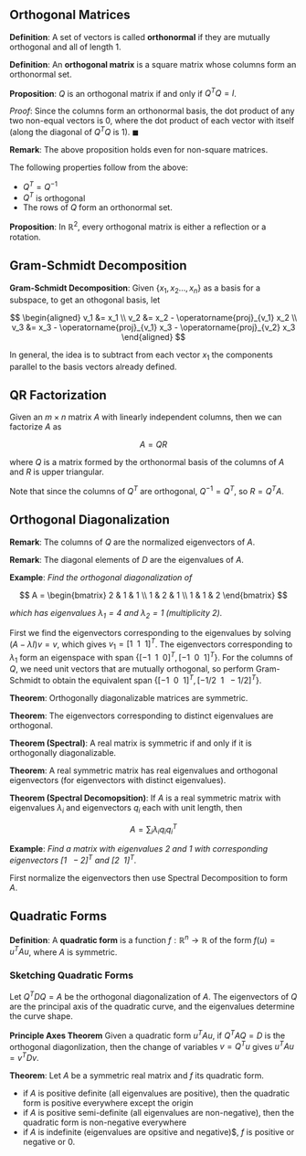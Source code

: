 <!-- ---
layout: default
toc: true
order: 1
--- -->

## Orthogonal Matrices

**Definition**: A set of vectors is called **orthonormal** if they are mutually orthogonal and all of length 1.

**Definition**: An **orthogonal matrix** is a square matrix whose columns form an orthonormal set.

**Proposition**: $Q$ is an orthogonal matrix if and only if $Q^TQ = I$.

*Proof*: Since the columns form an orthonormal basis, the dot product of any two non-equal vectors is 0, where the dot product of each vector with itself (along the diagonal of $Q^TQ$ is 1). $\blacksquare$

**Remark**: The above proposition holds even for non-square matrices.

The following properties follow from the above:

* $Q^T = Q^{-1}$
* $Q^T$ is orthogonal
* The rows of $Q$ form an orthonormal set.

**Proposition**: In $\mathbb R^2$, every orthogonal matrix is either a reflection or a rotation.

## Gram-Schmidt Decomposition

**Gram-Schmidt Decomposition**: Given $\lbrace x_1, x_2 \dots, x_n \rbrace$ as a basis for a subspace, to get an othogonal basis, let

$$
\begin{aligned}
v_1 &= x_1 \\
v_2 &= x_2 - \operatorname{proj}_{v_1} x_2 \\
v_3 &= x_3 - \operatorname{proj}_{v_1} x_3 - \operatorname{proj}_{v_2} x_3
\end{aligned}
$$

In general, the idea is to subtract from each vector $x_1$ the components parallel to the basis vectors already defined.

## QR Factorization

Given an $m \times n$ matrix $A$ with linearly independent columns, then we can factorize $A$ as

$$
A = QR
$$

where $Q$ is a matrix formed by the orthonormal basis of the columns of $A$ and $R$ is upper triangular.

Note that since the columns of $Q^T$ are orthogonal, $Q^{-1} = Q^T$, so $R = Q^TA$.

## Orthogonal Diagonalization

<!-- **Definition**: A square matrix $A$ is **orthogonally diagonalizable** if there exists an orthogonal matrix $Q$ such that

$$
Q^TAQ = D
$$

where $D$ is a diagonal matrix. -->

**Remark**: The columns of $Q$ are the normalized eigenvectors of $A$.

**Remark**: The diagonal elements of $D$ are the eigenvalues of $A$.


**Example**: *Find the orthogonal diagonalization of*

$$
A = \begin{bmatrix}
2 & 1 & 1 \\ 1 & 2 & 1 \\ 1 & 1 & 2
\end{bmatrix}
$$

*which has eigenvalues $\lambda_1 = 4$ and $\lambda_2 = 1$ (multiplicity 2).*

First we find the eigenvectors corresponding to the eigenvalues by solving $(A - \lambda I)v = v$, which gives $v_1 = [1 \enspace 1 \enspace 1 ]^T$. The eigenvectors corresponding to $\lambda_1$ form an eigenspace with span $\lbrace [-1 \enspace 1 \enspace 0]^T, [-1 \enspace 0 \enspace 1]^T \rbrace$. For the columns of $Q$, we need unit vectors that are mutually orthogonal, so perform Gram-Schmidt to obtain the equivalent span $\lbrace [-1 \enspace 0 \enspace 1]^T, [-1/2 \enspace 1 \enspace -1/2]^T \rbrace$.



**Theorem**: Orthogonally diagonalizable matrices are symmetric.

**Theorem**: The eigenvectors corresponding to distinct eigenvalues are orthogonal.

**Theorem (Spectral)**: A real matrix is symmetric if and only if it is orthogonally diagonalizable.

**Theorem**: A real symmetric matrix has real eigenvalues and orthogonal eigenvectors (for eigenvectors with distinct eigenvalues).

**Theorem (Spectral Decomopsition)**: If $A$ is a real symmetric matrix with eigenvalues $\lambda_i$ and eigenvectors $q_i$ each with unit length, then

$$
A = \sum_i \lambda_i q_i q_i^T
$$

**Example**: *Find a matrix with eigenvalues $2$ and $1$ with corresponding eigenvectors $[1 \enspace -2]^T$ and $[2 \enspace 1]^T$.*

First normalize the eigenvectors then use Spectral Decomposition to form $A$.

## Quadratic Forms

**Definition**: A **quadratic form** is a function $f: \mathbb R^n \to \mathbb R$ of the form $f(u) = u^TAu$, where $A$ is symmetric.

### Sketching Quadratic Forms

Let $Q^TDQ = A$ be the orthogonal diagonalization of $A$. The eigenvectors of $Q$ are the principal axis of the quadratic curve, and the eigenvalues determine the curve shape.

**Principle Axes Theorem** Given a quadratic form $u^TAu$, if $Q^TAQ = D$ is the orthogonal diagonlization, then the change of variables $v = Q^Tu$ gives $u^TAu = v^TDv$.

**Theorem**: Let $A$ be a symmetric real matrix and $f$ its quadratic form.

* if $A$ is positive definite (all eigenvalues are positive), then the quadratic form is positive everywhere except the origin
* if $A$ is positive semi-definite (all eigenvalues are non-negative), then the quadratic form is non-negative everywhere
* if $A$ is indefinite (eigenvalues are opsitive and negative)$, $f$ is positive or negative or 0.